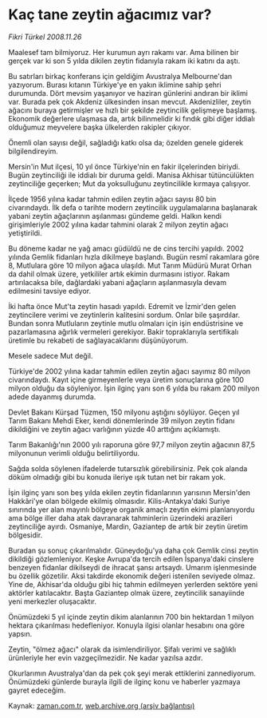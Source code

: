 # Kaç tane zeytin ağacımız var?

*Fikri Türkel 2008.11.26*

<tr><td class="metin" colspan="2" style="padding-top: 20px; padding-left: 5px; padding-right: 10px;">Maalesef tam bilmiyoruz. Her kurumun ayrı rakamı var. Ama bilinen bir gerçek var ki son 5 yılda dikilen zeytin fidanıyla rakam iki katını da aştı.</td></tr><tr><td class="metin" colspan="2" style="padding-top: 20px; padding-left: 5px; padding-right: 10px;"><p> Bu satırları birkaç konferans için geldiğim Avustralya Melbourne'dan yazıyorum. Burası kıtanın Türkiye'ye en yakın iklimine sahip şehri durumunda. Dört mevsim yaşanıyor ve haziran günlerini andıran bir iklimi var. Burada pek çok Akdeniz ülkesinden insan mevcut. Akdenizliler, zeytin ağacını buraya getirmişler ve hızlı bir şekilde zeytincilik gelişmeye başlamış. Ekonomik değerlere ulaşmasa da, artık bilinmelidir ki fındık gibi diğer iddialı olduğumuz meyvelere başka ülkelerden rakipler çıkıyor. 
<p> Önemli olan sayısı değil, sağladığı katkı olsa da; özelden genele giderek bilgilendireyim. 
<p> Mersin'in Mut ilçesi, 10 yıl önce Türkiye'nin en fakir ilçelerinden biriydi. Bugün zeytinciliği ile iddialı bir duruma geldi. Manisa Akhisar tütüncülükten zeytinciliğe geçerken; Mut da yoksulluğunu zeytincilikle kırmaya çalışıyor.
<p> İlçede 1956 yılına kadar tahmin edilen zeytin ağacı sayısı 80 bin civarındaydı. İlk defa o tarihte modern zeytincilik uygulamalarına başlanarak yabani zeytin ağaçlarının aşılanması gündeme geldi. Halkın kendi girişimleriyle 2002 yılına kadar tahmini olarak 2 milyon zeytin ağacı yetiştirildi. 
<p> Bu döneme kadar ne yağ amacı güdüldü ne de cins tercihi yapıldı. 2002 yılında Gemlik fidanları hızla dikilmeye başlandı. Bugün resmî rakamlara göre 8, Mutlulara göre 10 milyon ağaca ulaşıldı. Mut Tarım Müdürü Murat Orhan da dahil olmak üzere, yetkililer artık ekimin durmasını istiyor. Rakam artırılacaksa bile, dağlardaki yabani ağaçların aşılanmasıyla devam edilmesini tavsiye ediyor.
<p> İki hafta önce Mut'ta zeytin hasadı yapıldı. Edremit ve İzmir'den gelen zeytincilere verimi ve zeytinlerin kalitesini sordum. Onlar bile şaşırdılar. Bundan sonra Mutluların zeytinle mutlu olmaları için işin endüstrisine ve pazarlamasına ağırlık vermeleri gerekiyor. Bakir topraklarıyla sertifikalı üretimle bu rekabeti de sağlayacaklarını düşünüyorum.
<p> Mesele sadece Mut değil. 
<p> Türkiye'de 2002 yılına kadar tahmin edilen zeytin ağacı sayımız 80 milyon civarındaydı. Kayıt içine girmeyenlerle veya üretim sonuçlarına göre 100 milyon olduğu da söyleniyor. İşin ilginç yanı son 6 yılda bu rakam 200 milyon adede dayanmış durumda.
<p> Devlet Bakanı Kürşad Tüzmen, 150 milyonu aştığını söylüyor. Geçen yıl Tarım Bakanı Mehdi Eker, kendi dönemlerinde 39 milyon zeytin fidanı dikildiğini ve zeytin ağacı varlığının yüzde 40 arttığını açıklamıştı. 
<p> Tarım Bakanlığı'nın 2000 yılı raporuna göre 97,7 milyon zeytin ağacının 87,5 milyonunun verimli olduğu belirtiliyordu.
<p> Sağda solda söylenen ifadelerde tutarsızlık görebilirsiniz. Pek çok alanda döküm olmadığı gibi bu konuda ileriye ışık tutan net bir rakam yok. 
<p> İşin ilginç yanı son beş yılda ekilen zeytin fidanlarının yarısının Mersin'den Hakkâri'ye olan bölgede ekilmiş olmasıdır. Kilis-Antakya'daki Suriye sınırında yer alan mayınlı bölgeye organik amaçlı zeytin ekimi planlanıyordu ama bölge iller daha atak davranarak tahminlerin üzerindeki arazileri zeytinciliğe ayırdı. Osmaniye, Mardin, Gaziantep de artık bir zeytin üretim bölgesidir. 
<p> Buradan şu sonuç çıkarılmalıdır. Güneydoğu'ya daha çok Gemlik cinsi zeytin dikildiği gözlemleniyor. Keşke Avrupa'da tercih edilen İspanya'daki cinslere benzeyen fidanlar dikilseydi de ihracat şansı artsaydı. Umarım işlenmesinde bu özellik gözetilir. Aksi takdirde ekonomik değeri istenilen seviyede olmaz. Yine de, Akhisar'da olduğu gibi hiç tahmin edilmeyen yerlerden sektöre yeni aktörler katılacaktır. Başta Gaziantep olmak üzere, zeytincilik sanayiinde yeni merkezler oluşacaktır.
<p> Önümüzdeki 5 yıl içinde zeytin dikim alanlarının 700 bin hektardan 1 milyon hektara çıkarılması hedefleniyor. Konuyla ilgisi olanlar hesabını ona göre yapsın. 
<p> Zeytin, "ölmez ağacı" olarak da isimlendiriliyor. Şifalı verimi ve sağlıklı ürünleriyle her evin vazgeçilmezidir. Ne kadar yazılsa azdır. 
<p> Okurlarımın Avustralya'dan da pek çok şeyi merak ettiklerini zannediyorum. Önümüzdeki günlerde burayla ilgili de ilginç konu ve haberler yazmaya gayret edeceğim. <br/></p></p></p></p></p></p></p></p></p></p></p></p></p></p></p></p></td></tr>

Kaynak: [zaman.com.tr](http://zaman.com.tr/yazar.do?yazino=764315), [web.archive.org (arşiv bağlantısı)](http://web.archive.org/web/20081227093925/http://www.zaman.com.tr:80/yazar.do?yazino=764315)
